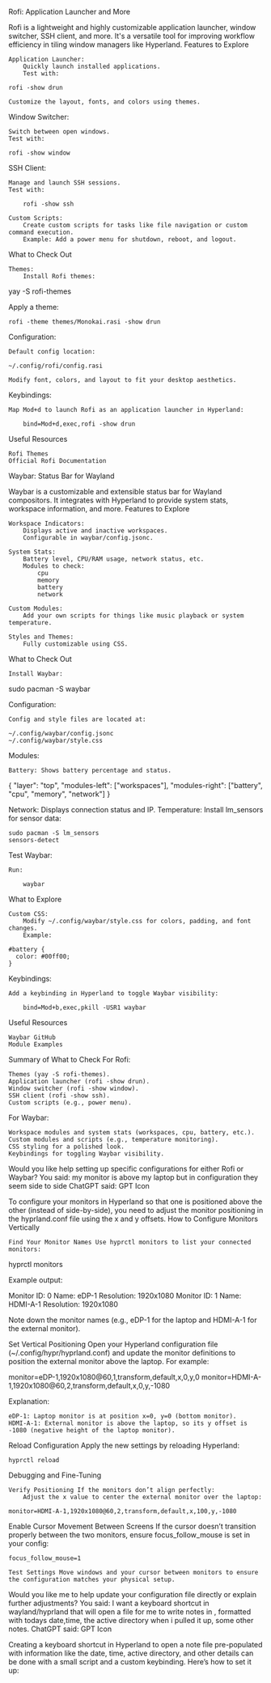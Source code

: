 Rofi: Application Launcher and More

Rofi is a lightweight and highly customizable application launcher, window switcher, SSH client, and more. It's a versatile tool for improving workflow efficiency in tiling window managers like Hyperland.
Features to Explore

    Application Launcher:
        Quickly launch installed applications.
        Test with:

    rofi -show drun

    Customize the layout, fonts, and colors using themes.

Window Switcher:

    Switch between open windows.
    Test with:

    rofi -show window

SSH Client:

    Manage and launch SSH sessions.
    Test with:

        rofi -show ssh

    Custom Scripts:
        Create custom scripts for tasks like file navigation or custom command execution.
        Example: Add a power menu for shutdown, reboot, and logout.

What to Check Out

    Themes:
        Install Rofi themes:

yay -S rofi-themes

Apply a theme:

    rofi -theme themes/Monokai.rasi -show drun

Configuration:

    Default config location:

    ~/.config/rofi/config.rasi

    Modify font, colors, and layout to fit your desktop aesthetics.

Keybindings:

    Map Mod+d to launch Rofi as an application launcher in Hyperland:

        bind=Mod+d,exec,rofi -show drun

Useful Resources

    Rofi Themes
    Official Rofi Documentation

Waybar: Status Bar for Wayland

Waybar is a customizable and extensible status bar for Wayland compositors. It integrates with Hyperland to provide system stats, workspace information, and more.
Features to Explore

    Workspace Indicators:
        Displays active and inactive workspaces.
        Configurable in waybar/config.jsonc.

    System Stats:
        Battery level, CPU/RAM usage, network status, etc.
        Modules to check:
            cpu
            memory
            battery
            network

    Custom Modules:
        Add your own scripts for things like music playback or system temperature.

    Styles and Themes:
        Fully customizable using CSS.

What to Check Out

    Install Waybar:

sudo pacman -S waybar

Configuration:

    Config and style files are located at:

    ~/.config/waybar/config.jsonc
    ~/.config/waybar/style.css

Modules:

    Battery: Shows battery percentage and status.

{
  "layer": "top",
  "modules-left": ["workspaces"],
  "modules-right": ["battery", "cpu", "memory", "network"]
}

Network: Displays connection status and IP.
Temperature: Install lm_sensors for sensor data:

    sudo pacman -S lm_sensors
    sensors-detect

Test Waybar:

    Run:

        waybar

What to Explore

    Custom CSS:
        Modify ~/.config/waybar/style.css for colors, padding, and font changes.
        Example:

    #battery {
      color: #00ff00;
    }

Keybindings:

    Add a keybinding in Hyperland to toggle Waybar visibility:

        bind=Mod+b,exec,pkill -USR1 waybar

Useful Resources

    Waybar GitHub
    Module Examples

Summary of What to Check
For Rofi:

    Themes (yay -S rofi-themes).
    Application launcher (rofi -show drun).
    Window switcher (rofi -show window).
    SSH client (rofi -show ssh).
    Custom scripts (e.g., power menu).

For Waybar:

    Workspace modules and system stats (workspaces, cpu, battery, etc.).
    Custom modules and scripts (e.g., temperature monitoring).
    CSS styling for a polished look.
    Keybindings for toggling Waybar visibility.

Would you like help setting up specific configurations for either Rofi or Waybar?
You said:
my monitor is above my laptop but in configuration they seem side to side
ChatGPT said:
GPT Icon

To configure your monitors in Hyperland so that one is positioned above the other (instead of side-by-side), you need to adjust the monitor positioning in the hyprland.conf file using the x and y offsets.
How to Configure Monitors Vertically

    Find Your Monitor Names Use hyprctl monitors to list your connected monitors:

hyprctl monitors

Example output:

Monitor ID: 0
Name: eDP-1
Resolution: 1920x1080
Monitor ID: 1
Name: HDMI-A-1
Resolution: 1920x1080

Note down the monitor names (e.g., eDP-1 for the laptop and HDMI-A-1 for the external monitor).

Set Vertical Positioning Open your Hyperland configuration file (~/.config/hypr/hyprland.conf) and update the monitor definitions to position the external monitor above the laptop. For example:

monitor=eDP-1,1920x1080@60,1,transform,default,x,0,y,0
monitor=HDMI-A-1,1920x1080@60,2,transform,default,x,0,y,-1080

Explanation:

    eDP-1: Laptop monitor is at position x=0, y=0 (bottom monitor).
    HDMI-A-1: External monitor is above the laptop, so its y offset is -1080 (negative height of the laptop monitor).

Reload Configuration Apply the new settings by reloading Hyperland:

    hyprctl reload

Debugging and Fine-Tuning

    Verify Positioning If the monitors don’t align perfectly:
        Adjust the x value to center the external monitor over the laptop:

    monitor=HDMI-A-1,1920x1080@60,2,transform,default,x,100,y,-1080

Enable Cursor Movement Between Screens If the cursor doesn’t transition properly between the two monitors, ensure focus_follow_mouse is set in your config:

    focus_follow_mouse=1

    Test Settings Move windows and your cursor between monitors to ensure the configuration matches your physical setup.

Would you like me to help update your configuration file directly or explain further adjustments?
You said:
I want a keyboard shortcut in wayland/hyprland that will open a file for me to write notes in , formatted with todays date,time, the active directory when i pulled it up, some other notes.
ChatGPT said:
GPT Icon

Creating a keyboard shortcut in Hyperland to open a note file pre-populated with information like the date, time, active directory, and other details can be done with a small script and a custom keybinding. Here’s how to set it up:
